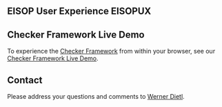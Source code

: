 ## EISOP User Experience EISOPUX

## Checker Framework Live Demo

To experience the
[Checker Framework](http://checkerframework.org/)
from within your browser, see our
[Checker Framework Live Demo](http://eisop.uwaterloo.ca/live/).


## Contact

Please address your questions and comments to
[Werner Dietl](https://ece.uwaterloo.ca/~wdietl/contact.html).
